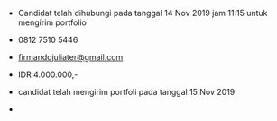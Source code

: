 - Candidat telah dihubungi pada tanggal 14 Nov 2019 jam 11:15 untuk mengirim portfolio 

- 0812 7510 5446  

- firmandojuliater@gmail.com

- IDR 4.000.000,-

- candidat telah mengirim portfoli pada tanggal 15 Nov 2019

- 
